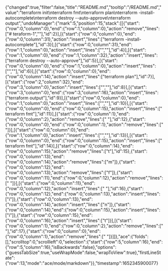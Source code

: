 {"changed":true,"filter":false,"title":"README.md","tooltip":"/README.md","value":"terraform init\nterraform fmt\nterraform plan\nterraform -install-autocomplete\nterraform destroy --auto-approve\nterraform output","undoManager":{"mark":5,"position":15,"stack":[[{"start":{"row":0,"column":0},"end":{"row":1,"column":0},"action":"remove","lines":["# teraform-1",""],"id":2}],[{"start":{"row":0,"column":0},"end":{"row":0,"column":31},"action":"insert","lines":["terraform -install-autocomplete"],"id":3}],[{"start":{"row":0,"column":31},"end":{"row":1,"column":0},"action":"insert","lines":["",""],"id":4}],[{"start":{"row":1,"column":0},"end":{"row":1,"column":32},"action":"insert","lines":["terraform destroy --auto-approve"],"id":5}],[{"start":{"row":0,"column":0},"end":{"row":1,"column":0},"action":"insert","lines":["",""],"id":6}],[{"start":{"row":0,"column":0},"end":{"row":0,"column":14},"action":"insert","lines":["terraform plan"],"id":7}],[{"start":{"row":2,"column":32},"end":{"row":3,"column":0},"action":"insert","lines":["",""],"id":8}],[{"start":{"row":3,"column":0},"end":{"row":3,"column":16},"action":"insert","lines":["terraform output"],"id":9}],[{"start":{"row":0,"column":0},"end":{"row":1,"column":0},"action":"insert","lines":["",""],"id":10}],[{"start":{"row":0,"column":0},"end":{"row":0,"column":15},"action":"insert","lines":["  terraform fmt"],"id":11}],[{"start":{"row":0,"column":1},"end":{"row":0,"column":2},"action":"remove","lines":[" "],"id":12},{"start":{"row":0,"column":0},"end":{"row":0,"column":1},"action":"remove","lines":[" "]}],[{"start":{"row":0,"column":0},"end":{"row":1,"column":0},"action":"insert","lines":["",""],"id":13}],[{"start":{"row":0,"column":0},"end":{"row":0,"column":15},"action":"insert","lines":["  terraform fmt"],"id":14}],[{"start":{"row":0,"column":14},"end":{"row":0,"column":15},"action":"remove","lines":["t"],"id":15},{"start":{"row":0,"column":13},"end":{"row":0,"column":14},"action":"remove","lines":["m"]},{"start":{"row":0,"column":12},"end":{"row":0,"column":13},"action":"remove","lines":["f"]},{"start":{"row":0,"column":11},"end":{"row":0,"column":12},"action":"remove","lines":[" "]}],[{"start":{"row":0,"column":11},"end":{"row":0,"column":12},"action":"insert","lines":[" "],"id":16},{"start":{"row":0,"column":12},"end":{"row":0,"column":13},"action":"insert","lines":["i"]},{"start":{"row":0,"column":13},"end":{"row":0,"column":14},"action":"insert","lines":["n"]},{"start":{"row":0,"column":14},"end":{"row":0,"column":15},"action":"insert","lines":["i"]},{"start":{"row":0,"column":15},"end":{"row":0,"column":16},"action":"insert","lines":["t"]}],[{"start":{"row":0,"column":1},"end":{"row":0,"column":2},"action":"remove","lines":[" "],"id":17},{"start":{"row":0,"column":0},"end":{"row":0,"column":1},"action":"remove","lines":[" "]}]]},"ace":{"folds":[],"scrolltop":0,"scrollleft":0,"selection":{"start":{"row":5,"column":16},"end":{"row":5,"column":16},"isBackwards":false},"options":{"guessTabSize":true,"useWrapMode":false,"wrapToView":true},"firstLineState":{"row":13,"mode":"ace/mode/markdown"}},"timestamp":1652345900077}